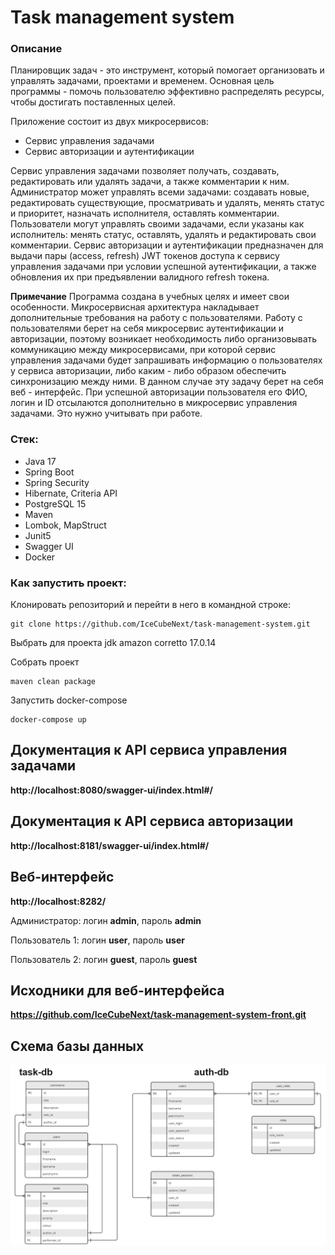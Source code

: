 # Task management system

### Описание

Планировщик задач - это инструмент, который помогает организовать и управлять задачами, проектами и временем.
Основная цель программы - помочь пользователю эффективно распределять ресурсы, чтобы достигать поставленных целей.

Приложение состоит из двух микросервисов:

- Сервис управления задачами
- Сервис авторизации и аутентификации

Сервис управления задачами позволяет получать, создавать, редактировать или удалять задачи, а также комментарии к ним.
Администратор может управлять всеми задачами: создавать новые, редактировать существующие, просматривать и удалять,
менять статус и приоритет, назначать исполнителя, оставлять комментарии.
Пользователи могут управлять своими задачами, если указаны как исполнитель: менять статус, оставлять, удалять и
редактировать свои комментарии.
Сервис авторизации и аутентификации предназначен для выдачи пары (access, refresh) JWT токенов доступа к сервису
управления задачами при условии успешной аутентификации, а также обновления их при предъявлении валидного refresh токена.

**Примечание**
Программа создана в учебных целях и имеет свои особенности. Микросервисная архитектура накладывает дополнительные
требования на работу с пользователями.
Работу с пользователями берет на себя микросервис аутентификации и авторизации, поэтому возникает
необходимость либо организовывать коммуникацию между микросервисами, при которой сервис управления задачами будет
запрашивать информацию о пользователях у сервиса
авторизации, либо каким - либо образом обеспечить синхронизацию между ними. В данном случае эту задачу берет на себя
веб - интерфейс. При успешной авторизации пользователя его ФИО, логин и ID отсылаются дополнительно в микросервис
управления задачами. Это нужно учитывать при работе.

### Стек:

- Java 17
- Spring Boot
- Spring Security
- Hibernate, Criteria API
- PostgreSQL 15
- Maven
- Lombok, MapStruct
- Junit5
- Swagger UI
- Docker

### Как запустить проект:

Клонировать репозиторий и перейти в него в командной строке:

```
git clone https://github.com/IceCubeNext/task-management-system.git
```

Выбрать для проекта jdk amazon corretto 17.0.14

Собрать проект

```
maven clean package
```

Запустить docker-compose

```
docker-compose up
```

## Документация к API сервиса управления задачами

**http://localhost:8080/swagger-ui/index.html#/**

## Документация к API сервиса авторизации

**http://localhost:8181/swagger-ui/index.html#/**

## Веб-интерфейс

**http://localhost:8282/**

Администратор: логин **admin**, пароль **admin**

Пользователь 1: логин **user**, пароль **user**

Пользователь 2: логин **guest**, пароль **guest**

## Исходники для веб-интерфейса

**https://github.com/IceCubeNext/task-management-system-front.git**

## Схема базы данных

<img title="ER diagram" alt="ER diagram" src="/images/TMS.jpg">
